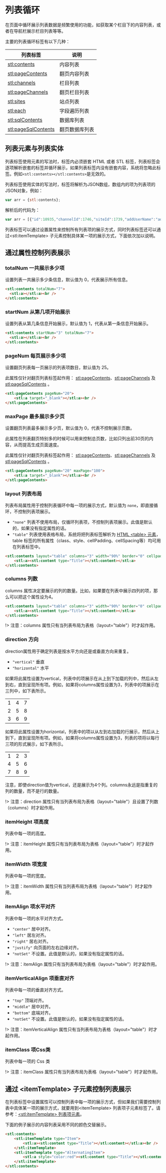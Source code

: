 # 列表循环

在页面中循环展示列表数据是频繁使用的功能，如获取某个栏目下的内容列表，或者在导航栏展示栏目列表等等。

主要的列表循环标签有以下几种：

| 列表标签                                | 说明           |
| --------------------------------------- | -------------- |
| [stl:contents](contents/)               | 内容列表       |
| [stl:pageContents](pageContents/)       | 翻页内容列表   |
| [stl:channels](channels/)               | 栏目列表       |
| [stl:pageChannels](pageChannels/)       | 翻页栏目列表   |
| [stl:sites](sites/)                     | 站点列表       |
| [stl:each](each/)                       | 字段遍历列表   |
| [stl:sqlContents](sqlContents/)         | 数据库列表     |
| [stl:pageSqlContents](pageSqlContents/) | 翻页数据库列表 |

## 列表元素与列表实体

列表标签使用元素的写法时，标签内必须嵌套 HTML 或者 STL 标签，列表标签会逐项解析嵌套的标签并循环展示，如果列表标签内没有嵌套内容，系统将忽略此标签。例如`<stl:contents></stl:contents>`是无效的。

列表标签使用实体的写法时，标签将解析为JSON数组，数组内的项为列表项的JSON对象，例如：

```javascript
var arr = {stl:contents};
```

解析后的代码为：

```javascript
var arr = [{"id":10935,"channelId":1746,"siteId":1739,"addUserName":"admin","lastEditUserName":"admin","writingUserName":"","lastEditDate":"2018-06-13 12:27:00","taxis":6,"groupNameCollection":"","tags":"","sourceId":0,"referenceId":0,"isChecked":"True","checkedLevel":1,"hits":28,"hitsByDay":1,"hitsByWeek":28,"hitsByMonth":28,"lastHitsDate":"2018-06-14 00:00:00","settingsXml":"titleformatstring=False_False_False_&translatecontenttype=Copy","title":"第九届国际发明展览会爱登堡电梯集团荣获 “发明创业&#8226;项目奖”","isTop":"False","isRecommend":"False","isHot":"False","isColor":"False","linkUrl":"","addDate":"2015-09-30 13:52:00","subTitle":"","imageUrl":"","videoUrl":"","fileUrl":"","content":"<div>近日，第九届国际发明展览会在昆山国际会展中心圆满落幕。作为我国发明创新领域对外开放的重要窗口、创新思想交流和发明成果产业化的重要平台，国际发明展览会自1988年创办以来，在国内外发明界、产业界产生了广泛影响。在上千个参展的创新发明项目中，爱登堡电梯集团荣获三项“发明创业•项目奖”。</div><div>电梯研发部<br/>一种用于高速电梯钢丝绳补偿及涨紧装置<br/>&nbsp;&nbsp;&nbsp;&nbsp;&nbsp; 本发明研究轿厢、对重各使用一部分缓冲器时的布置情况，并确保电梯运行过程中补偿绳不对轿厢及对重产生偏载力。高速电梯钢丝绳补偿及涨紧装置的研发对整个曳引式电梯市场补偿绳系统设计具有重大意义。按照国家质检要求，2m/s以上的曳引式电梯均应安装此产品，故钢丝绳补偿及涨紧装置具有较大的市场，能够产生一定的生产效益和社会效益。</div><div>扶梯研发部<br/>一种具有安全隔离控制柜的自动扶梯<br/>&nbsp;&nbsp;&nbsp;&nbsp;&nbsp; 本发明目的在于解决自动扶梯的客户电源布置不合理的问题，提供一种采用客户电源与控制柜一体式布置，内部隔离技术的安全隔离型主控制柜的自动扶梯。本项目在2009年初设计完成，同年首次使用在“辽宁省沈阳市鞍山西柳中国商贸城”项目上，完成了本系统的初次试验并取得成功。同年申请发明专利。现在依然成功的应用在我司所有项目共计2055台自动扶梯上，并取得“零”触电事故的安全效果。该发明有效地提高了企业在行业内的竞争优势，也符合国家对安全扶梯的倡导，具有积极推广的意义。</div><div>车库研发部<br/>多台共柱安装的双层倾斜式停车装置（停车宝）<br/>&nbsp;&nbsp;&nbsp;&nbsp;&nbsp; 本项目的研究主要降低了对建筑空间层高和柱网间距的要求，实现了在较低的空间内双层停车，实现了多车位连续、多台共柱安装，大大提升了停车空间利用率。俯仰式简易升降布置灵活，规模大到上百车位，小到几个车位，外观漂亮、结构简单。<br/>实用性：<br/>1、此产品能广泛应用在层高仅为2800mm的空间，比原3600mm的层高要求降低了800mm，应用范围更广；<br/>2、此产品多台共柱，减少了并排安装时立柱之间预留空间的需求，相同空间可增加更多停车位，提高停车空间利用率。</div><p><br/></p>","summary":"","author":"","source":"","titleformatstring":"False_False_False_","translatecontenttype":"Copy","navigationUrl":"/test19/contents/1746/10935.html"}];
```

列表标签可以通过设置属性来控制所有列表项的展示方式，同时列表标签还可以通过&lt;stl:itemTemplate&gt; 子元素控制具体某一项的展示方式，下面依次加以说明。

## 通过属性控制列表展示

### totalNum 一共展示多少项

设置列表一共展示多少条信息，默认值为 0，代表展示所有信息。

```html
<stl:contents totalNum="7">
  <stl:a></stl:a><br />
</stl:contents>
```

### startNum 从第几项开始展示

设置列表从第几条信息开始展示，默认值为 1，代表从第一条信息开始展示。

```html
<stl:contents startNum="3" totalNum="7">
  <stl:a></stl:a><br />
</stl:contents>
```

### pageNum 每页展示多少项

设置翻页列表每一页展示的列表项数目，默认值为 25。

此属性仅针对翻页列表标签起作用： [stl:pageContents](pageContents/)、[stl:pageChannels](pageChannels/) 及 [stl:pageSqlContents](pageSqlContents/) 。

```html
<stl:pageContents pageNum="20">
    <stl:a target="_blank"></stl:a><br />
</stl:pageContents>
```

### maxPage 最多展示多少页

设置翻页列表最多展示多少页，默认值为 0，代表不控制展示页数。

此属性在列表翻页特别多的时候可以用来控制总页数，比如只列出前30页的内容，从而提高生成页面速度。

此属性仅针对翻页列表标签起作用： [stl:pageContents](pageContents/)、[stl:pageChannels](pageChannels/) 及 [stl:pageSqlContents](pageSqlContents/) 。

```html
<stl:pageContents pageNum="20" maxPage="100">
    <stl:a target="_blank"></stl:a><br />
</stl:pageContents>
```

### layout 列表布局

列表布局属性用于控制列表循环中每一项的展示方式，默认值为 `none`，即直接循环，不控制列表项展示。

- `"none"` 列表不使用布局，仅循环列表项，不控制列表项展示。此值是默认的，如果没有指定属性的话。
- `"table"` 列表使用表格布局，系统将把列表标签解析为 [HTML &lt;table&gt; 元素](/reference_html/table)，table 标签的所有属性（class、style、cellPadding、cellSpacing等）均可用在列表标签中。

```html
<stl:contents layout="table" columns="3" width="90%" border="0" cellpadding="2">
    <stl:a><stl:content type="Title"></stl:content></stl:a>
</stl:contents>
```

### columns 列数

columns 属性决定要展示的列的数量。比如，如果要在列表中展示四列的项，那么可以把这个属性设为4。

```html
<stl:contents layout="table" columns="3" width="90%" border="0" cellpadding="2">
    <stl:a><stl:content type="Title"></stl:content></stl:a>
</stl:contents>
```

!> 注意：columns 属性只有当列表布局为表格（layout="table"）时才起作用。

### direction 方向

direction属性用于确定列表是按水平方向还是或垂直方向来重复。

- `"vertical"` 垂直
- `"horizontal"` 水平

如果将此属性设置为vertical，列表中的项展示在从上到下加载的列中，然后从左到右，直到呈现所有项。例如，如果将columns属性设置为3，列表中的项展示在三列中，如下表所示。

<table>
<tbody>
<tr>
<td>1</td>
<td>4</td>
<td>7</td>
</tr>
<tr>
<td>2</td>
<td>5</td>
<td>8</td>
</tr>
<tr>
<td>3</td>
<td>6</td>
<td>9</td>
</tr>
</tbody>
</table>

如果将此属性设置为horizontal，列表中的项以从左到右加载的行展示，然后从上到下，直到呈现所有项。例如，如果将columns属性设置为3，列表的项将以每行三项的形式展示，如下表所示。

<table>
<tbody>
<tr>
<td>1</td>
<td>2</td>
<td>3</td>
</tr>
<tr>
<td>4</td>
<td>5</td>
<td>6</td>
</tr>
<tr>
<td>7</td>
<td>8</td>
<td>9</td>
</tr>
</tbody>
</table>

注意，即使direction值为vertical，还是展示为4个列。columns永远是指重复的列的数量，而不是行的数量。

!> 注意：direction 属性只有当列表布局为表格（layout="table"）且设置了列数（columns）时才起作用。

### itemHeight 项高度

列表中每一项的高度。

!> 注意：itemHeight 属性只有当列表布局为表格（layout="table"）时才起作用。

### itemWidth 项宽度

列表中每一项的宽度。

!> 注意：itemWidth 属性只有当列表布局为表格（layout="table"）时才起作用。

### itemAlign 项水平对齐

列表中每一项的水平对齐方式。

- `"center"` 居中对齐。
- `"left"` 居左对齐。
- `"right"` 居右对齐。
- `"justify"` 向页面的左右边缘对齐。
- `"notSet"` 不设置。此值是默认的，如果没有指定属性的话。

!> 注意：itemAlign 属性只有当列表布局为表格（layout="table"）时才起作用。

### itemVerticalAlign 项垂直对齐

列表中每一项的垂直对齐方式。

- `"top"` 顶端对齐。
- `"middle"` 居中对齐。
- `"bottom"` 底端对齐。
- `"notSet"` 不设置。此值是默认的，如果没有指定属性的话。

!> 注意：itemVerticalAlign 属性只有当列表布局为表格（layout="table"）时才起作用。

### itemClass 项Css类

列表中每一项的 Css 类

!> 注意：itemClass 属性只有当列表布局为表格（layout="table"）时才起作用。

## 通过 &lt;itemTemplate&gt; 子元素控制列表展示

在列表标签中设置属性可以控制列表中每一项的展示方式，但如果我们需要控制列表中具体某一项的展示方式，就要用到&lt;itemTemplate&gt; 列表项子元素标签了。请参考：[&lt;stl:itemTemplate&gt; 列表项元素](itemTemplate/)。

下面的例子展示的内容列表采用不同的颜色交替展示。

```html
<stl:contents>
    <stl:itemTemplate type="Item">
        <stl:a><stl:content type="Title"></stl:content></stl:a><br />
    </stl:itemTemplate>
    <stl:itemTemplate type="AlternatingItem">
        <stl:a style="color:red"><stl:content type="Title"></stl:content></stl:a> <br />
    </stl:itemTemplate>
</stl:contents>
```